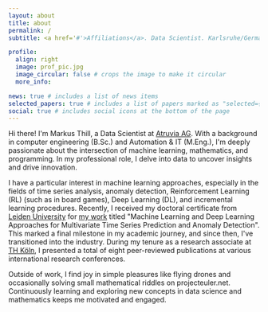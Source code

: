 ```yaml
---
layout: about
title: about
permalink: /
subtitle: <a href='#'>Affiliations</a>. Data Scientist. Karlsruhe/Germany.

profile:
  align: right
  image: prof_pic.jpg
  image_circular: false # crops the image to make it circular
  more_info:

news: true # includes a list of news items
selected_papers: true # includes a list of papers marked as "selected={true}"
social: true # includes social icons at the bottom of the page
---
```


Hi there! I'm Markus Thill, a Data Scientist at [Atruvia AG](https://atruvia.de/). With a background in computer engineering (B.Sc.) and Automation & IT (M.Eng.), I'm deeply passionate about the intersection of machine learning, mathematics, and programming. In my professional role, I delve into data to uncover insights and drive innovation.

I have a particular interest in machine learning approaches, especially in the fields of time series analysis, anomaly detection, Reinforcement Learning (RL) (such as in board games), Deep Learning (DL), and incremental learning procedures.
Recently, I received my doctoral certificate from [Leiden University](https://www.universiteitleiden.nl/en) for [my work](https://scholarlypublications.universiteitleiden.nl/handle/1887/3279161) titled "Machine Learning and Deep Learning Approaches for Multivariate Time Series Prediction and Anomaly Detection". This marked a final milestone in my academic journey, and since then, I've transitioned into the industry. During my tenure as a research associate at [TH Köln](https://www.th-koeln.de/), I presented a total of eight peer-reviewed publications at various international research conferences.

Outside of work, I find joy in simple pleasures like flying drones and occasionally solving small mathematical riddles on projecteuler.net. Continuously learning and exploring new concepts in data science and mathematics keeps me motivated and engaged.
